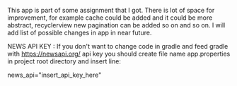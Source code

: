This app is part of some assignment that I got. There is lot of space for improvement, for example cache could be added and it could be more abstract, recyclerview new pagination can be added so on and so on.
I will add list of possible changes in app in near future.

NEWS API KEY : 
If you don't want to change code in gradle and feed gradle with https://newsapi.org/ api key 
you should create file name app.properties in project root directory and insert line:

news_api="insert_api_key_here"